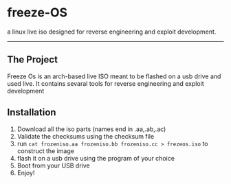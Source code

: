 # freeze-OS
a linux live iso designed for reverse engineering and exploit development.

---
## The Project
Freeze Os is an arch-based live ISO meant to be flashed on a usb drive and used live.
It contains sevaral tools for reverse engineering and exploit development


## Installation
1. Download all the iso parts (names end in .aa,.ab,.ac)
2. Validate the checksums using the checksum file
3. run `cat frozeniso.aa frozeniso.bb frozeniso.cc > frezeos.iso` to construct the image
4. flash it on a usb drive using the program of your choice
2. Boot from your USB drive
3. Enjoy!


